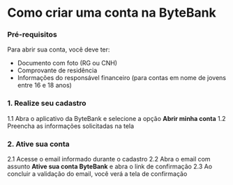 # Como criar uma conta na ByteBank
### Pré-requisitos
Para abrir sua conta, você deve ter:
- Documento com foto (RG ou CNH)
- Comprovante de residência
- Informações do responsável financeiro (para contas em nome de jovens entre 16 e 18 anos)
### 1. Realize seu cadastro
1.1 Abra o aplicativo da ByteBank e selecione a opção **Abrir minha conta**
1.2 Preencha as informações solicitadas na tela
### 2. Ative sua conta
2.1 Acesse o email informado durante o cadastro
2.2 Abra o email com assunto **Ative sua conta ByteBank** e abra o link de confirmação
2.3 Ao concluir a validação do email, você verá a tela de confirmação
